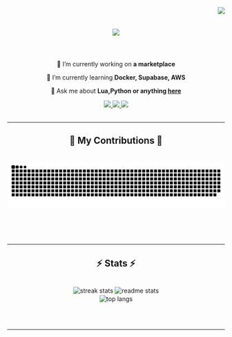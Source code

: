 <img align="right" src="https://visitor-badge.laobi.icu/badge?page_id=Jesus.Jesus" />

<h1 align="center">
    <img src="https://readme-typing-svg.herokuapp.com/?font=Righteous&size=35&center=true&vCenter=true&width=500&height=70&duration=4000&lines=Hi+There!+👋;+I'm+Pedro+Muniz!;" />
</h1>

<br/>

<div align="center">
 
 🔭 I’m currently working on **a marketplace**
 
 🌱 I’m currently learning **Docker, Supabase, AWS**

💬 Ask me about **Lua,Python or anything [here](https://discord.gg/seE7hQ43)**

 </div>
 
<div align="center"> 
  <a href="https://www.paypal.me/jesusturek" target="_blank">
    <img src="https://img.shields.io/badge/Support%20me-%23003087?style=for-the-badge&logo=paypal" />
  </a>
  <a href="https://discord.gg/seE7hQ43" target="_blank">
    <img src="https://img.shields.io/badge/Support%20server-cfc9bf?style=for-the-badge&logo=discord" target="_blank" />
  </a>
  <a href="https://jesusscripts.tebex.io" target="_blank">
     <img src="https://img.shields.io/badge/Tebex-cfc9bf?style=for-the-badge&color=%2320336B" target="_blank" />
  </a>
</div>

<br/>
<hr/>

<div align="center">
  <h2>🐍 My Contributions 🐍</h2>
  <br>
  <img alt="snake eating my contributions" src="https://raw.githubusercontent.com/salesp07/salesp07/output/github-contribution-grid-snake.svg" />
  
  <br/><br/><br/>
</div>

<hr/>

<h2 align="center">⚡ Stats ⚡</h2>
<br>
<div align=center>
  <img width=390 src="https://github-readme-streak-stats-salesp07.vercel.app/?user=salesp07&count_private=true&theme=react&border_radius=10" alt="streak stats"/>
  <img width=390 src="https://github-readme-stats-salesp07.vercel.app/api?username=salesp07&count_private=true&show_icons=true&theme=react&rank_icon=github&border_radius=10" alt="readme stats" />
  <br/>
  <img width=325 align="center" src="https://github-readme-stats-salesp07.vercel.app/api/top-langs/?username=salesp07&hide=HTML&langs_count=8&layout=compact&theme=react&border_radius=10&size_weight=0.5&count_weight=0.5&exclude_repo=github-readme-stats" alt="top langs" />
</div>

<br/><br/>

<hr/>

<br/>

<br/>
